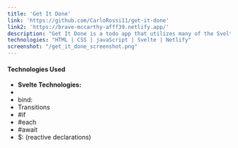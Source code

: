 ```yaml
---
title: 'Get It Done'
link: 'https://github.com/CarloRossi11/get-it-done'
link2: 'https://brave-mccarthy-afff39.netlify.app/'
description: "Get It Done is a todo app that utilizes many of the Svelte features and functionalities. Users can sign up and log in for full CRUD capabilites on their todo lists. Svelte features include slot, bind, transitions, and reactive declarations. There's also neat loading animation built with CSS and JS in the Loader component."
technologies: "HTML | CSS | javaScript | Svelte | Netlify"
screenshot: "/get_it_done_screenshot.png"
---
```



#### Technologies Used
- **Svelte Technologies:**
- <slot>
- bind:
- Transitions
- #if
- #each
- #await
- $: (reactive declarations)
